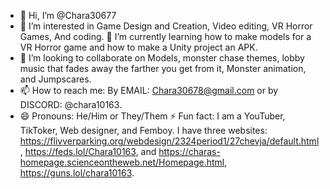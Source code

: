 - 👋 Hi, I’m @Chara30677
- 👀 I’m interested in Game Design and Creation, Video editing, VR Horror Games, And coding.
🌱 I’m currently learning how to make models for a VR Horror game and how to make a Unity project an APK.
- 💞️ I’m looking to collaborate on Models, monster chase themes, lobby music that fades away the farther you get from it, Monster animation, and Jumpscares.
- 📫 How to reach me: By EMAIL: Chara30678@gmail.com or by DISCORD: @chara10163.
- 😄 Pronouns: He/Him or They/Them
⚡ Fun fact: I am a YouTuber, TikToker, Web designer, and Femboy. I have three websites: https://flivverparking.org/webdesign/2324period1/27chevja/default.html, https://feds.lol/Chara10163, and https://charas-homepage.scienceontheweb.net/Homepage.html, https://guns.lol/chara10163.
